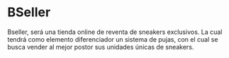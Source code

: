 # BSeller
Bseller, será una tienda online de reventa de sneakers exclusivos. La cual tendrá como elemento diferenciador un sistema de pujas, con el cual se busca vender al mejor postor sus unidades únicas de sneakers. 


